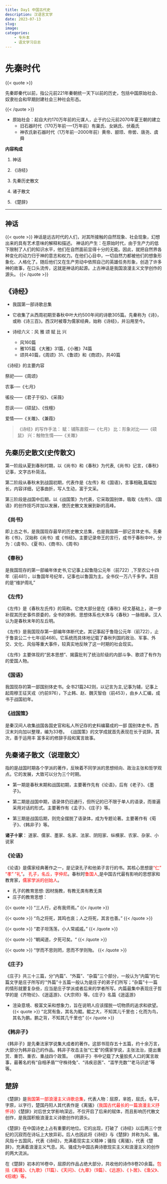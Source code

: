 ```yaml
---
title: Day1 中国古代史
description: 汉语言文学
date: 2023-07-13	
slug:
image: 
categories:
    - 专升本
    - 语文学习日志
---
```


# 先秦时代

{{< quote >}}

先秦即秦代以前，指公元前221年秦朝统一天下以前的历史，包括中国原始社会、奴隶社会和早期封建社会三种社会形态。

{{< /quote >}}

- 原始社会：起自大约170万年前的元谋人，止于约公元前2070年夏王朝的建立
  - 旧石器时代（170万年前-—1万年前）有巢氏、女娲氏、伏羲氏
  - 神农氏新石器时代（1万年前--2000年前）黄帝、颛顼、帝喾、唐尧、虞舜

**内容构成**

1. 神话

2. 《诗经》

3. 先秦历史散文

4. 诸子散文

5. 《楚辞》

---

## 神话
{{< quote >}}
  神话是远古时代的人们，对其所接触的自然现象、社会现象，幻想出来的具有艺术意味的解释和描述。
  神话的产生：在原始时代，由于生产力的低下限制了人们的知识水平，他们在自然面前显得十分的无能。因此，就把自然界各种变化的动力归于神的意志和权力。在他们心目中，一切自然力都被他们的想象形象化、人格化了。随后他们又在生产劳动中依照自己的英雄任务形象，创造了许多神的故事，在口头流传，这就是神话的起源。上古神话是我国浪漫主义文学创作的源头。
{{< /quote >}}


## 《诗经》
- 我国第一部诗歌总集

- 它收集了从西周初期至春秋中叶大约500年间的诗歌305篇。先秦称为《诗》，或称《诗三百》。西汉时被尊为儒家经典，始称《诗经》，并沿用至今。

- 诗经六义：风 雅 颂 赋 比 兴
  - 风160篇
  - 雅105篇 《大雅》31篇，《小雅》74篇
  - 颂共40篇，《周颂》31、《鲁颂》和《商颂》，共40篇


《诗经》的主要内容

祭祀——《周颂》

农事-—《七月》

徭役——《君子于役》、《采薇》

怨讽——《硕鼠》、《伐檀》

爱情——《关雎》、《兼葭》

> 《诗经》的写作手法：
赋：铺陈直叙-—《七月》  比：形象对比——《硕鼠》  兴：触物生情——《关雎》

## 先秦历史散文(史传散文)
第一阶段从夏到春秋时期，以《尚书》和《春秋》为代表,《尚书》记言，《春秋》记事，文字古朴简洁。

第二阶段从春秋末到战国初期，代表作是《左传》和《国语》，言事相融,篇幅加长，内容详细，记事曲折，写人生动，富于文采。

第三阶段是战国中后期，以《战国策》为代表，它采取国别体，吸取《左传》、《国语》的创作技巧并加以发展，使历史散文发展到新的高峰。

### 《尚书》
即上古之书，是我国现存最早的历史散文总集，也是我国第一部记言体史书。先秦称《书》，汉始称《尚书》或《书经》。主要记录帝王的言行，成书于春秋中叶。分为：《虞书》、《夏书》、《商书》、《周书》

### 《春秋》

是我国现存的第一部编年体史书,它记事上起鲁隐公元年（前722）,下至农公十四年（前481），以鲁国年号纪年，记事也以鲁国为主。全书仅一万八千多字。其目的是“维护周礼”

### 《左传》
《左传》是《春秋左氏传》的简称。它绝大部分是在《春秋》经文基础上，进一步补叙其历史事件原委的，全书的体例、思想体系也大体与《春秋》一脉相承。汉人认为是春秋末年的左丘明。

《左传》是我国现存第一部编年体断代史。其记事起于鲁隐公元年（前722），止于鲁哀公二十七年(前468)。它系统而具体地记载了春秋列国的政治、军事、外交、文化、风俗等重大事件，较真实地反映了这一时期的社会现实。

《左传》主要体现的“民本思想”、揭露批判了统治阶级的内部斗争、歌颂了有作为的爱国人物。

### 《国语》

我国现存的第一部国别体史书。全书21篇242则，以记言为主,记事为辅，记事上起周穆王征天戎（约前976），下止韩、赵、魏灭智伯（前453），由乡人汇编，成书于战国初年。

### 《战国策》
是秦汉间人收集战国各国史官和私人所记存的史料编纂成的一部
国别体史书，西汉末刘向加以整理，编为33卷。
《战国策》的文学成就首先表现在长于说辞。其次，善于运用丰
富多彩的修辞手段和寓言故事。

## 先秦诸子散文（说理散文）

指的是战国时期各个学派的著作，反映着不同学派的思想倾向、政治主张和哲学观点。它的发展，大致可以分为三个时期。

- 第一期是春秋末期和战国初期，主要著作先有《论语》，后有《老子》、《墨子》。

- 第二期是战国中期，语录体仍旧通行，但所记的已不限于单人的语录，而普遍采用对话的形式。主要著作有《孟子》、《庄子》等。

- 第三期是战国后期，则完全摆脱了语录体，成为专题论著。主要著作有《荀子》、《韩非子》等。

**诸子十家**： <span class="blur">道家、儒家、墨家、名家、法家、阴阳家、纵横家、农家、杂家、小说家</span>


### 《论语》

《论语》是儒家经典著作之一，是记录孔子和他弟子言行的书。其核心思想是<font color="red">“仁” “孝” “礼”</font>。
<font color="red">孔子，名丘，字仲尼</font>。春秋时<font color="red">鲁国人</font>,是中国古代最有影响的思想家和教育家，<font color="red">儒家学派的创始人</font>。
- 孔子的教育思想: <span class="blur">因材施教，有教无类</span>有教无类
- 庄子的教育思想：

{{< quote >}}
“三人行，必有我师焉。”
{{< /quote >}}

{{< quote >}}
“鸟之将死，其鸣也哀；人之将死，其言也善。”
{{< /quote >}}


{{< quote >}}
“君子坦荡荡，小人常戚戚。”
{{< /quote >}}

{{< quote >}}
“朝闻道，夕死可矣。“
{{< /quote >}}

{{< quote >}}
“学而不思则罔，思而不学则殆。
{{< /quote >}}





### 《庄子》
《庄子》共三十三篇，分“内篇”、“外篇”、“杂篇”三个部分，一般认为“内篇”的七篇文字是庄子所写的‘“外篇”十五篇一般认为是庄子的弟子们所写；“杂篇”十一篇的情形就要复杂些，应当是庄子学派或者后来的学者所写。内篇最集中表现庄子哲学的是《齐物论》、《逍遥游》、《大宗师》等。《庄子》名篇《逍遥游》
- 渲染意境、极富文采和想象力，旨在说明人应该摆脱一切物质的追求和欲望。
{{< quote >}}
“北冥有鱼，其名为鲲。鲲之大，不知其儿千里也；化而为鸟，其名为鹏。鹏之背，不知其几千里也”
{{< /quote >}}

### 《韩非子》
《韩非子》是先秦法家学说集大成者的著作。这部书现存五十五篇，约十余万言，大部分为韩非自己的作品。韩非子攻击主张“仁爱”的儒家学说，主张法治，提出重赏、重罚、重农、重战四个政策。
《韩非子》书中记载了大量脍炙人口的寓言故事，最著名的有“自相矛盾”“守株待兔”、“讳疾忌医”、“滥竽充数”“老马识途”等等。    


## 楚辞 
《楚辞》是<font color="red">我国第一部浪漫主义诗歌总集</font>，代表人物：<span class="blur">屈原，芈姓，屈氏，名平，字原，以字行，楚国丹阳人</span>其代表作是《离骚》（<font color="red">我国古代最长的一篇浪漫主义抒怀诗</font>）《楚辞》对后世文学影响深远，不仅开启了后来的赋体，而且影响历代散文创作，是我国积极浪漫主义诗歌创作的源头。

《楚辞》在中国诗史上占有重要的地位。它的出现，打破了《诗经》以后两三个世纪的沉寂而在诗坛上大放异彩。后人也因此将《诗经》与《楚辞》并称为风、骚。风指十五国风，代表《诗经》，充满着现实主义精神；骚指《离骚》，代表《楚辞》，充满着浪漫主义气息。风、骚成为中国古典诗歌现实主义和浪漫主义的创作的两大流派。


在《楚辞》初本的16卷中，屈原的作品占绝大部分，共收他的诗作8卷20余篇。<font color="red">包括《离骚》、《九歌》（<font color="red">11篇</font>）、《天问》、《九章》（<font color="red">9篇</font>）、《远游》、《卜居》、《渔父》、《招魂》等。</font>
